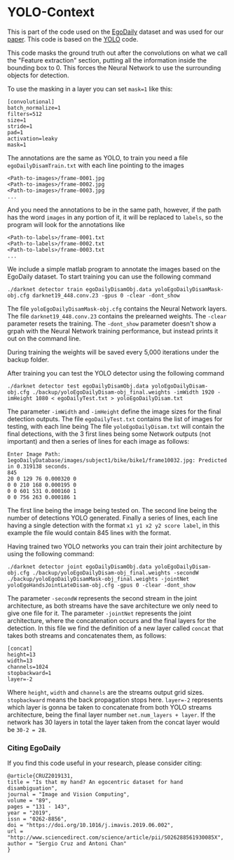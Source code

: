 # YOLO-Context
This is part of the code used on the [EgoDaily](https://github.com/sercruzg/EgoDaily) dataset and was used for our [paper](https://doi.org/10.1016/j.imavis.2019.06.002). This code is based on the [YOLO](https://github.com/pjreddie/darknet) code.

This code masks the ground truth out after the convolutions on what we call the "Feature extraction" section, putting all the information inside the bounding box to 0. This forces the Neural Network to use the surrounding objects for detection.

To use the masking in a layer you can set ``mask=1`` like this:

```
[convolutional]
batch_normalize=1
filters=512
size=1
stride=1
pad=1
activation=leaky
mask=1
```
The annotations are the same as YOLO, to train you need a file ``egoDailyDisamTrain.txt`` with each line pointing to the images 

```
<Path-to-images>/frame-0001.jpg
<Path-to-images>/frame-0002.jpg
<Path-to-images>/frame-0003.jpg
...
```

And you need the annotations to be in the same path, however, if the path has the word ``images`` in any portion of it, it will be replaced to ``labels``, so the program will look for the annotations like 

```
<Path-to-labels>/frame-0001.txt
<Path-to-labels>/frame-0002.txt
<Path-to-labels>/frame-0003.txt
...
```

We include a simple matlab program to annotate the images based on the EgoDaily dataset.
To start training you can use the following command

```
./darknet detector train egoDailyDisamObj.data yoloEgoDailyDisamMask-obj.cfg darknet19_448.conv.23 -gpus 0 -clear -dont_show
```

The file ``yoloEgoDailyDisamMask-obj.cfg`` contains the Neural Network layers. The file ``darknet19_448.conv.23`` contains the prelearned weights. The ``-clear`` parameter resets the training. The ``-dont_show`` parameter doesn't show a grpah with the Neural Network training performance, but instead prints it out on the command line. 

During training the weights will be saved every 5,000 iterations under the backup folder.

After training you can test the YOLO detector using the following command

```
./darknet detector test egoDailyDisamObj.data yoloEgoDailyDisam-obj.cfg ./backup/yoloEgoDailyDisam-obj_final.weights -imWidth 1920 -imHeight 1080 < egoDailyTest.txt > yoloEgoDailyDisam.txt
```

The parameter ``-imWidth`` and ``-imHeight`` define the image sizes for the final detection outputs. The file ``egoDailyTest.txt`` contains the list of images for testing, with each line being
The file ``yoloEgoDailyDisam.txt`` will contain the final detections, with the 3 first lines being some Network outputs (not important) and then a series of lines for each image as follows:

```
Enter Image Path: 1egoDailyDatabase/images/subject1/bike/bike1/frame10032.jpg: Predicted in 0.319138 seconds.
845
20 0 129 76 0.000320 0
0 0 210 168 0.000195 0
0 0 601 531 0.000160 1
0 0 756 263 0.000186 1
```

The first line being the image being tested on. The second line being the number of detections YOLO generated. Finally a series of lines, each line having a single detection with the format ``x1 y1 x2 y2 score label``, in this example the file would contain 845 lines with the format.

Having trained two YOLO networks you can train their joint architecture by using the following command:

```
./darknet detector joint egoDailyDisamObj.data yoloEgoDailyDisam-obj.cfg ./backup/yoloEgoDailyDisam-obj_final.weights -secondW ./backup/yoloEgoDailyDisamMask-obj_final.weights -jointNet yoloEgoHandsJointLateDisam-obj.cfg -gpus 0 -clear -dont_show 
```

The parameter ``-secondW`` represents the second stream in the joint architecture, as both streams have the save architecture we only need to give one file for it. The parameter ``-jointNet`` represents the joint architecture, where the concatenation occurs and the final layers for the detection. In this file we find the definition of a new layer called ``concat`` that takes both streams and concatenates them, as follows:

```
[concat]
height=13
width=13
channels=1024
stopbackward=1
layer=-2
```

Where ``height``, ``width`` and ``channels`` are the streams output grid sizes. ``stopbackward`` means the back propagation stops here. ``layer=-2`` represents which layer is gonna be taken to concatenate from both YOLO streams architecture, being the final layer number ``net.num_layers + layer``. If the network has 30 layers in total the layer taken from the concat layer would be ``30-2 = 28``.

### Citing EgoDaily
If you find this code useful in your research, please consider citing:
```
@article{CRUZ2019131,
title = "Is that my hand? An egocentric dataset for hand disambiguation",
journal = "Image and Vision Computing",
volume = "89",
pages = "131 - 143",
year = "2019",
issn = "0262-8856",
doi = "https://doi.org/10.1016/j.imavis.2019.06.002",
url = "http://www.sciencedirect.com/science/article/pii/S026288561930085X",
author = "Sergio Cruz and Antoni Chan"
}
```